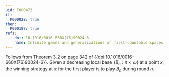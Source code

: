 ```yaml
---
uid: T000473
if:
  P000028: true  
then:
  P000187: true 
refs:
  - doi: 10.1016/0016-660X(76)90024-6
    name: Infinite games and generalizations of first-countable spaces (Gruenhage)
---
```


Follows from Theorem 3.2 on page 342 of {{doi:10.1016/0016-660X(76)90024-6}}.
Given a decreasing local base $\{B_n:n<\omega\}$ at a point $x$, the winning strategy
at $x$ for the first player is to play $B_n$ during round $n$.
